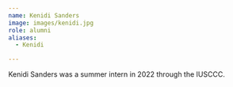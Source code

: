 ```yaml
---
name: Kenidi Sanders
image: images/kenidi.jpg
role: alumni
aliases:
  - Kenidi

---
```


Kenidi Sanders was a summer intern in 2022 through the IUSCCC.  
